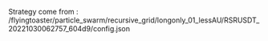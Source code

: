 Strategy come from : /flyingtoaster/particle_swarm/recursive_grid/longonly_01_lessAU/RSRUSDT_20221030062757_604d9/config.json